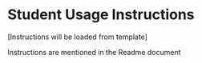 # Student Usage Instructions

[Instructions will be loaded from template]


Instructions are mentioned in the Readme document 
